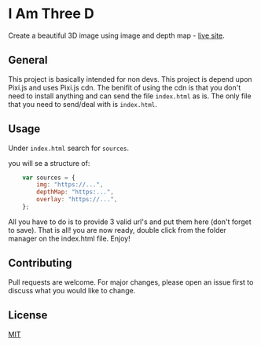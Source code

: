 # I Am Three D

Create a beautiful 3D image using image and depth map - [live site](https://israelzablianov.github.io/I-Am-Three-D/).

## General

This project is basically intended for non devs. 
This project is depend upon Pixi.js and uses Pixi.js cdn.
The benifit of using the cdn is that you don't need to install anything and can send the file `index.html` as is.
The only file that you need to send/deal with is `index.html`.

## Usage

Under `index.html` search for `sources`.

you will se a structure of: 
```js
    var sources = {
        img: "https://...",
        depthMap: "https:...",
        overlay: "https://...",
    };

```

All you have to do is to provide 3 valid url's and put them here (don't forget to save).
That is all! you are now ready, double click from the folder manager on the index.html file.
Enjoy!

## Contributing
Pull requests are welcome. For major changes, please open an issue first to discuss what you would like to change.

## License
[MIT](https://choosealicense.com/licenses/mit/)
